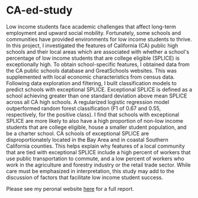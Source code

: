 # CA-ed-study

Low income students face academic challenges that affect long-term employment and upward social mobility. Fortunately, some schools and communities have provided environments for low income students to thrive. In this project, I investigated the features of California (CA) public high schools and their local areas which are associated with whether a school's percentage of low income students that are college eligible (SPLICE) is exceptionally high. To obtain school-specific features, I obtained data from the CA public schools database and GreatSchools websites. This was supplemented with local economic characteristics from census data. Following data exploration and filtering, I built classification models to predict schools with exceptional SPLICE. Exceptional SPLICE is defined as a school achieving greater than one standard deviation above mean SPLICE across all CA high schools. A regularized logistic regression model outperformed random forest classification (F1 of 0.67 and 0.55, respectively, for the positive class). I find that schools with exceptional SPLICE are more likely to also have a high proportion of non-low income students that are college eligible, house a smaller student population, and be a charter school. CA schools of exceptional SPLICE are disproportionately located in the Bay Area and in coastal Southern California counties. This helps explain why features of a local community that are tied with exceptional SPLICE include a high percent of workers that use public transportation to commute, and a low percent of workers who work in the agriculture and forestry industry or the retail trade sector.  While care must be emphasized in interpretation, this study may add to the discussion of factors that facilitate low income student success.

Please see my peronal website [here](https://benslack19.github.io/projects/0_CA-SPLICE/) for a full report.